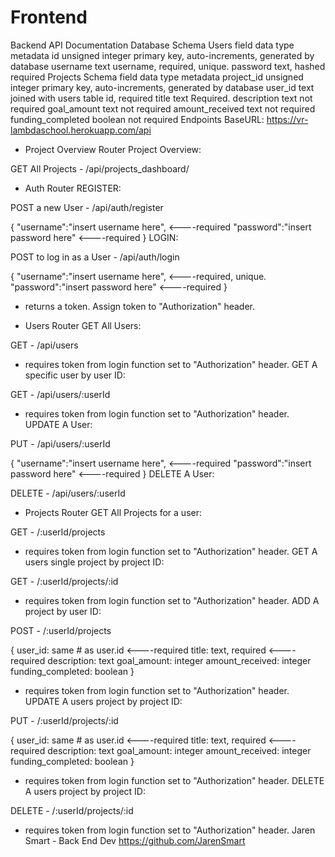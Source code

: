 # Frontend


Backend API Documentation
Database Schema
Users
field	data type	metadata
id	unsigned integer	primary key, auto-increments, generated by database
username	text	username, required, unique.
password	text, hashed	required
Projects Schema
field	data type	metadata
project_id	unsigned integer	primary key, auto-increments, generated by database
user_id	text	joined with users table id, required
title	text	Required.
description	text	not required
goal_amount	text	not required
amount_received	text	not required
funding_completed	boolean	not required
Endpoints
BaseURL: https://vr-lambdaschool.herokuapp.com/api
- Project Overview Router
Project Overview:

GET All Projects - /api/projects_dashboard/

- Auth Router
REGISTER:

POST a new User - /api/auth/register

 {
     "username":"insert username here", <----required
     "password":"insert password here" <----required
 }
LOGIN:

POST to log in as a User - /api/auth/login

 {
     "username":"insert username here", <----required, unique.
     "password":"insert password here" <----required
 }

 * returns a token. Assign token to "Authorization" header.
- Users Router
GET All Users:

 GET - /api/users

 * requires token from login function set to "Authorization" header.
GET A specific user by user ID:

 GET - /api/users/:userId

 * requires token from login function set to "Authorization" header.
UPDATE A User:

 PUT - /api/users/:userId

 {
     "username":"insert username here", <----required
     "password":"insert password here" <----required
 }
DELETE A User:

 DELETE - /api/users/:userId
- Projects Router
GET All Projects for a user:

 GET - /:userId/projects

 * requires token from login function set to "Authorization" header.
GET A users single project by project ID:

 GET - /:userId/projects/:id

 * requires token from login function set to "Authorization" header.
ADD A project by user ID:

POST - /:userId/projects

{
    user_id: same # as user.id  <----required
    title: text, required     <----required
    description: text
    goal_amount: integer
    amount_received: integer
    funding_completed: boolean
}

* requires token from login function set to "Authorization" header.
UPDATE A users project by project ID:

PUT - /:userId/projects/:id

{
    user_id: same # as user.id  <----required
    title: text, required     <----required
    description: text
    goal_amount: integer
    amount_received: integer
    funding_completed: boolean
}

* requires token from login function set to "Authorization" header.
DELETE A users project by project ID:

DELETE - /:userId/projects/:id

* requires token from login function set to "Authorization" header.
Jaren Smart - Back End Dev
https://github.com/JarenSmart
